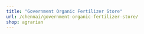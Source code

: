 ```yaml
---
title: "Government Organic Fertilizer Store"
url: /chennai/government-organic-fertilizer-store/
shop: agrarian
---
```

